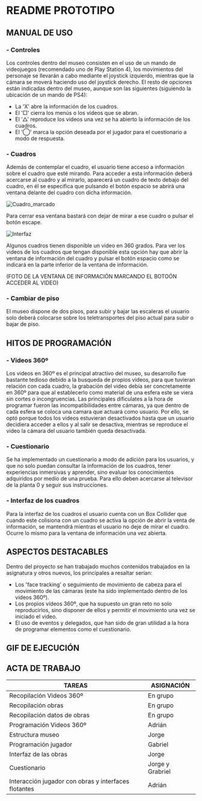 # README PROTOTIPO
## MANUAL DE USO
### - Controles
Los controles dentro del museo consisten en el uso de un mando de videojuegos (recomendado uno de Play Station 4), los movimientos del personaje se llevarán a cabo mediante el joystick izquierdo, mientras que la cámara se moverá haciendo uso del joystick derecho. El resto de opciones están indicadas dentro del museo, aunque son las siguientes (siguiendo la ubicación de un mando de PS4):
  - La 'X' abre la información de los cuadros.
  - El '□' cierra los menús o los vídeos que se abran.
  - El '△' reproduce los videos una vez se ha abierto la información de los cuadros.
  - El '◯' marca la opción deseada por el jugador para el cuestionario a modo de respuesta.
### - Cuadros
Además de contemplar el cuadro, el usuario tiene acceso a información sobre el cuadro que esté mirando. Para acceder a esta información deberá acercarse al cuadro y al mirarlo, aparecerá un cuadro de texto debajo del cuadro, en él se especifica que pulsando el botón espacio se abrirá una ventana delante del cuadro con dicha información. 

![Cuadro_marcado](https://github.com/AdriSG12/Interfaces-Inteligentes/assets/57297807/d723f164-2e24-4aba-979e-45fb5d755e52)

Para cerrar esa ventana bastará con dejar de mirar a ese cuadro o pulsar el botón escape. 

![Interfaz](https://github.com/AdriSG12/Interfaces-Inteligentes/assets/57297807/7d0ae4cc-b0ae-4c65-a666-68c3aa429a54)

Algunos cuadros tienen disponible un video en 360 grados. Para ver los videos de los cuadros que tengan disponible esta opción hay que abrir la ventana de información del cuadro y pulsar el botón espacio como se indicará en la parte inferior de la ventana de información.

(FOTO DE LA VENTANA DE INFORMACIÓN MARCANDO EL BOTOÓN ACCEDER AL VIDEO)

### - Cambiar de piso
El museo dispone de dos pisos, para subir y bajar las escaleras el usuario solo deberá colocarse sobre los teletransportes del piso actual para subir o bajar de piso.
## HITOS DE PROGRAMACIÓN
### - Videos 360º
Los videos en 360º es el principal atractivo del museo, su desarrollo fue bastante tedioso debido a la busqueda de propios videos, para que tuvieran relación con cada cuadro, la grabación del video debía ser concretamente en 360º para que al establecerlo como material de una esfera este se viera sin cortes o incongruencias. 
Las principales dificulates a la hora de programar fueron las incompatibilidades entre cámaras, ya que dentro de cada esfera se coloca una camara que actuará como usuario. Por ello, se optó porque todos los videos estuvieran desactivados hasta que un usuario decidiera acceder a ellos y al salir se desactiva, mientras se reproduce el video la cámara del usuario también queda desactivada. 
### - Cuestionario
Se ha implementado un cuestionario a modo de adición para los usuarios, y que no solo puedan consultar la información de los cuadros, tener experiencias inmersivas y aprender, sino evaluar los conocimientos adquiridos por medio de una prueba. Para ello deben acercarse al televisor de la planta 0 y seguir sus instrucciones.
### - Interfaz de los cuadros
Para la interfaz de los cuadros el usuario cuenta con un Box Collider que cuando este colisiona con un cuadro se activa la opción de abrir la venta de información, se mantendrá mientras el usuario no deje de mirar el cuadro. Ocurre lo mismo para la ventana de información una vez abierta. 
## ASPECTOS DESTACABLES
Dentro del proyecto se han trabajado muchos contenidos trabajados en la asignatura y otros nuevos, los principales a resaltar serían:
- Los 'face tracking' o seguimiento de movimiento de cabeza para el movimiento de las cámaras (este ha sido implementado dentro de los vídeos 360º).
- Los propios vídeos 360º, que ha supuesto un gran reto no solo reproducirlos, sino disponer de ellos y permitir el movimiento una vez se iniciado el video.
- El uso de eventos y delegados, que han sido de gran utilidad a la hora de programar elementos como el cuestionario. 
## GIF DE EJECUCIÓN
## ACTA DE TRABAJO
|TAREAS|ASIGNACIÓN|
|------|----------|
|Recopilación Videos 360º| En grupo|
|Recopilación obras| En grupo|
|Recopilación datos de obras | En grupo|
|Programación Videos 360º| Adrián|
|Estructura museo| Jorge
|Programación jugador| Gabriel|
|Interfaz de las obras| Jorge|
|Cuestionario| Jorge y Grabriel |
|Interacción jugador con obras y interfaces flotantes | Adrián|


